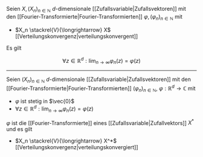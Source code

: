 Seien $X, (X_n)_{n \in \mathbb{N}}$ $d$-dimensionale [[Zufallsvariable|Zufallsvektoren]] mit den [[Fourier-Transformierte|Fourier-Transformierten]] $\varphi, (\varphi_n)_{n \in \mathbb{N}}$ mit
- $X_n \stackrel{V}{\longrightarrow} X$ [[Verteilungskonvergenz|verteilungskonvergent]]

Es gilt

$$
	\forall z \in \mathbb{R}^d : \lim_{n \to \infty} \varphi_n(z) = \varphi(z)
$$

---

Seien $(X_n)_{n \in \mathbb{N}}$ $d$-dimensionale [[Zufallsvariable|Zufallsvektoren]] mit den [[Fourier-Transformierte|Fourier-Transformierten]] $(\varphi_n)_{n \in \mathbb{N}}$, $\varphi : \mathbb{R}^d \to \mathbb{C}$ mit
- $\varphi$ ist stetig in $\vec{0}$
- $\forall z \in \mathbb{R}^d : \lim_{n \to \infty} \varphi_n(z) = \varphi(z)$

$\varphi$ ist die [[Fourier-Transformierte]] eines [[Zufallsvariable|Zufallvektors]] $X^*$ und es gilt
- $X_n \stackrel{V}{\longrightarrow} X^*$ [[Verteilungskonvergenz|verteilungskonvergiert]]
